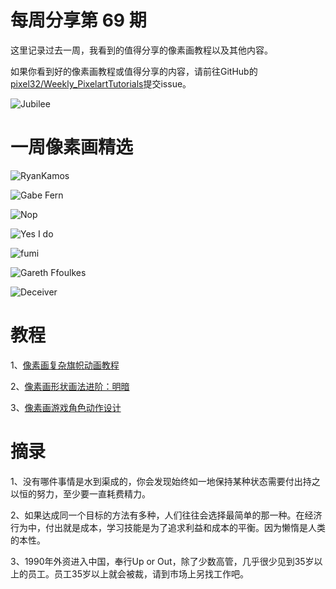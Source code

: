 # 每周分享第 69 期

这里记录过去一周，我看到的值得分享的像素画教程以及其他内容。

如果你看到好的像素画教程或值得分享的内容，请前往GitHub的[pixel32/Weekly_PixelartTutorials](https://github.com/pixel32/Weekly_PixelartTutorials "pixel32/Weekly_PixelartTutorials")提交issue。

![Jubilee](https://pbs.twimg.com/media/EQ78HO8VAAAC8dk?format=png&name=medium)

# 一周像素画精选

![RyanKamos
](https://pbs.twimg.com/media/EQ-r05RWoAAp-FJ?format=png&name=medium)

![Gabe Fern
](https://pbs.twimg.com/media/ERRs1OhUwAUuteQ?format=png&name=medium)

![Nop
](https://pbs.twimg.com/media/ERIh9w0XYAAiZVV?format=png&name=medium)

![Yes I do
](https://pbs.twimg.com/media/EQ_EpdTW4AIx-Vv?format=png&name=medium)

![fumi
](https://pbs.twimg.com/media/EOruzd3WkAAYu51?format=png&name=medium)

![Gareth Ffoulkes
](https://pbs.twimg.com/media/EPyZ4PsU0AIqpIq?format=jpg&name=medium)

![Deceiver
](https://pbs.twimg.com/media/EPCspueWsAgo8vK?format=png&name=medium)

# 教程

1、[像素画复杂旗帜动画教程](https://mp.weixin.qq.com/s/ZuyHs3CTVtVabY4rR6hWSw)

2、[像素画形状画法进阶：明暗](https://mp.weixin.qq.com/s/iwacY-6KH0RUJm0WuN-KWA)

3、[像素画游戏角色动作设计](https://mp.weixin.qq.com/s/aQxuL0GxMTzLN2HQNepXkw)

# 摘录

1、没有哪件事情是水到渠成的，你会发现始终如一地保持某种状态需要付出持之以恒的努力，至少要一直耗费精力。

2、如果达成同一个目标的方法有多种，人们往往会选择最简单的那一种。在经济行为中，付出就是成本，学习技能是为了追求利益和成本的平衡。因为懒惰是人类的本性。

3、1990年外资进入中国，奉行Up or Out，除了少数高管，几乎很少见到35岁以上的员工。员工35岁以上就会被裁，请到市场上另找工作吧。